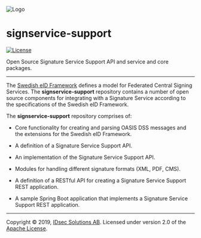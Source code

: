 ![Logo](https://github.com/idsec-solutions/idsec-solutions.github.io/blob/master/img/idsec.png)

# signservice-support

[![License](https://img.shields.io/badge/License-Apache%202.0-blue.svg)](https://opensource.org/licenses/Apache-2.0)

Open Source Signature Service Support API and service and core packages.

---

The [Swedish eID Framework](https://docs.swedenconnect.se/technical-framework/) defines a model for Federated Central Signing Services. The **signservice-support** repository contains a number of open source components for integrating with a Signature Service according to the specifications of the Swedish eID Framework.

The **signservice-support** repository comprises of:

* Core functionality for creating and parsing OASIS DSS messages and the extensions for the Swedish eID Framework.

* A definition of a Signature Service Support API.

* An implementation of the Signature Service Support API.

* Modules for handling different signature formats (XML, PDF, CMS).

* A definition of a RESTful API for creating a Signature Service Support REST application.

* A sample Spring Boot application that implements a Signature Service Support REST application.



---Copyright &copy; 2019, [IDsec Solutions AB](http://www.idsec.se). Licensed under version 2.0 of the [Apache License](http://www.apache.org/licenses/LICENSE-2.0).
